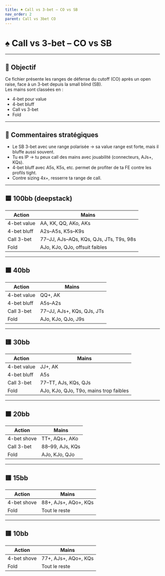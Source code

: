 ```yaml
---
title: ♠️ Call vs 3-bet – CO vs SB
nav_order: 2
parent: Call vs 3bet CO
---
```


# ♠️ Call vs 3-bet – CO vs SB

---

## 🎯 Objectif

Ce fichier présente les ranges de défense du cutoff (CO) après un open raise, face à un 3-bet depuis la small blind (SB).  
Les mains sont classées en :

- 4-bet pour value
- 4-bet bluff
- Call vs 3-bet
- Fold

---

## 🧠 Commentaires stratégiques

- Le SB 3-bet avec une range polarisée → sa value range est forte, mais il bluffe aussi souvent.
- Tu es IP → tu peux call des mains avec jouabilité (connecteurs, AJs+, KQs).
- 4-bet bluff avec A5s, K5s, etc. permet de profiter de ta FE contre les profils tight.
- Contre sizing 4x+, resserre ta range de call.

---

## 🟦 100bb (deepstack)

| Action         | Mains                                               |
|----------------|------------------------------------------------------|
| 4-bet value    | AA, KK, QQ, AKo, AKs                                 |
| 4-bet bluff    | A2s–A5s, K5s–K9s                                     |
| Call 3-bet     | 77–JJ, AJs–AQs, KQs, QJs, JTs, T9s, 98s              |
| Fold           | AJo, KJo, QJo, offsuit faibles                      |

---

## 🟩 40bb

| Action         | Mains                                               |
|----------------|------------------------------------------------------|
| 4-bet value    | QQ+, AK                                              |
| 4-bet bluff    | A5s–A2s                                              |
| Call 3-bet     | 77–JJ, AJs+, KQs, QJs, JTs                           |
| Fold           | AJo, KJo, QJo, J9s                                   |

---

## 🟨 30bb

| Action         | Mains                                               |
|----------------|------------------------------------------------------|
| 4-bet value    | JJ+, AK                                              |
| 4-bet bluff    | A5s                                                  |
| Call 3-bet     | 77–TT, AJs, KQs, QJs                                 |
| Fold           | AJo, KJo, QJo, T9o, mains trop faibles              |

---

## 🟧 20bb

| Action         | Mains                               |
|----------------|--------------------------------------|
| 4-bet shove    | TT+, AQs+, AKo                      |
| Call 3-bet     | 88–99, AJs, KQs                     |
| Fold           | AJo, KJo, QJo                       |

---

## 🟥 15bb

| Action         | Mains                               |
|----------------|--------------------------------------|
| 4-bet shove    | 88+, AJs+, AQo+, KQs                |
| Fold           | Tout le reste                       |

---

## 🟥 10bb

| Action         | Mains                               |
|----------------|--------------------------------------|
| 4-bet shove    | 77+, AJs+, AQo+, KQs                |
| Fold           | Tout le reste                       |
